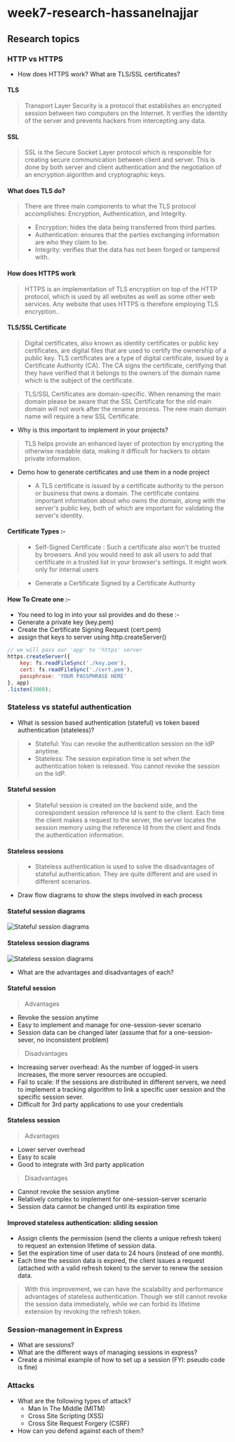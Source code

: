 # week7-research-hassanelnajjar

## Research topics

### HTTP vs HTTPS
+ How does HTTPS work? What are TLS/SSL certificates?

#### TLS
> Transport Layer Security is a protocol that establishes an encrypted session between two computers on the Internet. It verifies the identity of the server and prevents hackers 
from intercepting any data.
#### SSL
> SSL is the Secure Socket Layer protocol which is responsible for creating secure communication between client and server. This is done by both server and client authentication and the negotiation of an encryption algorithm and cryptographic keys.


#### What does TLS do?
> There are three main components to what the TLS protocol accomplishes: Encryption, Authentication, and Integrity.

> - Encryption: hides the data being transferred from third parties.
> - Authentication: ensures that the parties exchanging information are who they claim to be.
> - Integrity: verifies that the data has not been forged or tampered with.

#### How does HTTPS work
> HTTPS is an implementation of TLS encryption on top of the HTTP protocol, which is used by all websites as well as some other web services. Any website that uses HTTPS is therefore employing TLS encryption..




#### TLS/SSL Certificate
>  Digital certificates, also known as identity certificates or public key certificates, are digital files that are used to certify the ownership of a public key. TLS certificates are a type of digital certificate, issued by a Certificate Authority (CA). The CA signs the certificate, certifying that they have verified that it belongs to the owners of the domain name which is the subject of the certificate.

> TLS/SSL Certificates are domain-specific. When renaming the main domain please be aware that the SSL Certificate for the old main domain will not work after the rename process. The new main domain name will require a new SSL Certificate.

+ Why is this important to implement in your projects?

>  TLS helps provide an enhanced layer of protection by encrypting the otherwise readable data, making it difficult for hackers to obtain private information.


+ Demo how to generate certificates and use them in a node project  

>  - A TLS certificate is issued by a certificate authority to the person or business that owns a domain. The certificate contains important information about who owns the domain, along with the server's public key, both of which are important for validating the server's identity.
#### Certificate Types :-
> - Self-Signed Certificate : Such a certificate also won't be trusted by browsers. And you would need to ask all users to add that certificate in a trusted list in your browser's settings. It might work only for internal users

> - Generate a Certificate Signed by a Certificate Authority

#### How To Create one :-
- You need to log in into your ssl provides and do these :-
- Generate a private key (key.pem)
- Create the Certificate Signing Request (cert.pem)
- assign that keys to server using http.createServer()
```js
// we will pass our 'app' to 'https' server
https.createServer({
    key: fs.readFileSync('./key.pem'),
    cert: fs.readFileSync('./cert.pem'),
    passphrase: 'YOUR PASSPHRASE HERE'
}, app)
.listen(3000);
```

### Stateless vs stateful authentication
+ What is session based authentication (stateful) vs token based authentication (stateless)?

> - Stateful: You can revoke the authentication session on the IdP anytime.
> - Stateless: The session expiration time is set when the authentication token is released. You cannot revoke the session on the IdP.
#### Stateful session 
> - Stateful session is created on the backend side, and the corespondent session reference Id is sent to the client. Each time the client makes a request to the server, the server locates the session memory using the reference Id from the client and finds the authentication information.

#### Stateless sessions
> - Stateless authentication is used to solve the disadvantages of stateful authentication. They are quite different and are used in different scenarios.


+ Draw flow diagrams to show the steps involved in each process
#### Stateful session diagrams
![Stateful session diagrams](https://miro.medium.com/max/579/1*B6NRLiXwOn64YSnfpKuQjw.png)


#### Stateless session diagrams
![Stateless session diagrams](https://miro.medium.com/max/577/1*bPI6orOxLsgz4Ue18dxmFw.png)

+ What are the advantages and disadvantages of each?

#### Stateful session 
> Advantages
- Revoke the session anytime
- Easy to implement and manage for one-session-sever scenario
- Session data can be changed later (assume that for a one-session-sever, no inconsistent problem)

> Disadvantages
- Increasing server overhead: As the number of logged-in users increases, the more server resources are occupied.
- Fail to scale: If the sessions are distributed in different servers, we need to implement a tracking algorithm to link a specific user session and the specific session sever. 
- Difficult for 3rd party applications to use your credentials

#### Stateless session 
> Advantages
- Lower server overhead
- Easy to scale
- Good to integrate with 3rd party application
> Disadvantages
- Cannot revoke the session anytime
- Relatively complex to implement for one-session-server scenario
- Session data cannot be changed until its expiration time

#### Improved stateless authentication: sliding session
- Assign clients the permission (send the clients a unique refresh token) to request an extension lifetime of session data.
- Set the expiration time of user data to 24 hours (instead of one month).
- Each time the session data is expired, the client issues a request (attached with a valid refresh token) to the server to renew the session data.

> With this improvement, we can have the scalability and performance advantages of stateless authentication. Though we still cannot revoke the session data immediately, while we can forbid its lifetime extension by revoking the refresh token.


### Session-management in Express
+ What are sessions?
+ What are the different ways of managing sessions in express?
+ Create a minimal example of how to set up a session (FYI: pseudo code is
  fine)

### Attacks
+ What are the following types of attack?
  + Man In The Middle (MITM)
  + Cross Site Scripting (XSS)
  + Cross Site Request Forgery (CSRF)
+ How can you defend against each of them?

